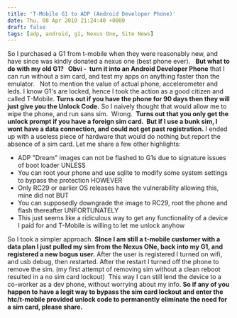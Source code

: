 ```yaml
---
title: 'T-Mobile G1 to ADP (Android Developer Phone)'
date: Thu, 08 Apr 2010 21:24:40 +0000
draft: false
tags: [adp, android, g1, Nexus One, Site News]
---
```


So I purchased a G1 from t-mobile when they were reasonably new, and have since was kindly donated a nexus one (best phone ever).   **But what to do with my old G1?   Obvi -  turn it into an Android Developer Phone** that I can run without a sim card, and test my apps on anything faster than the emulator.   Not to mention the value of actual phone, accelerometer and leds. I know G1's are locked, hence I took the action as a good citizen and called T-Mobile. **Turns out if you have the phone for 90 days then they will just give you the Unlock Code.** So I naively thought that would allow me to wipe the phone, and run sans sim.  Wrong.  **Turns out that you only get the unlock prompt if you have a foreign sim card.  But if I use a bunk sim, I wont have a data connection, and could not get past registration.** I ended up with a useless piece of hardware that would do nothing but report the absence of a sim card. Let me share a few other highlights:

*   ADP "Dream" images can not be flashed to G1s due to signature issues of boot loader UNLESS
*   You can root your phone and use sqlite to modify some system settings to bypass the protection HOWEVER
*   Only RC29 or earlier OS releases have the vulnerability allowing this, mine did not BUT
*   You can supposedly downgrade the image to RC29, root the phone and  flash thereafter UNFORTUNATELY
*   This just seems like a ridiculous way to get any functionality of a device I paid for and T-Mobile is willing to let me unlock anyhow

So I took a simpler approach. **SInce I am still a t-mobile customer with a data plan I just pulled my sim from the Nexus ONe, back into my G1, and registered a new bogus user.** After the user is registered I turned on wifi, and usb debug, then restarted. After the restart I turned off the phone to remove the sim. (my first attempt of removing sim without a clean reboot resulted in a no sim card lockout)  This way I can still lend the device to a co-worker as a dev phone, without worrying about my info. **So if any of you happen to have a legit way to bypass the sim card lockout and enter the htc/t-mobile provided unlock code to permanently eliminate the need for a sim card, please share.**